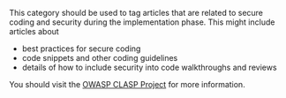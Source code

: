 This category should be used to tag articles that are related to secure
coding and security during the implementation phase. This might include
articles about

  - best practices for secure coding
  - code snippets and other coding guidelines
  - details of how to include security into code walkthroughs and
    reviews

You should visit the [OWASP CLASP
Project](:Category:OWASP_CLASP_Project "wikilink") for more information.